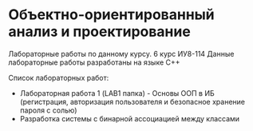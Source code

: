 # Объектно-ориентированный анализ и проектирование
Лабораторные работы по данному курсу. 6 курс ИУ8-114
Данные лабораторные работы разработаны на языке С++

Список лабораторных работ: 
* Лабораторная работа 1 (LAB1 папка) - Основы ООП в ИБ (регистрация, авторизация пользователя и безопасное хранение пароля с солью)
* Разработка системы с бинарной ассоциацией между классами 

